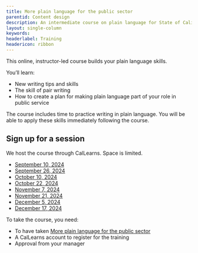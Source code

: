 ```yaml
---
title: More plain language for the public sector
parentid: Content design
description: An intermediate course on plain language for State of California staff
layout: single-column
keywords: 
headerlabel: Training
headericon: ribbon
---
```


<p class="text-lead">This online, instructor-led course builds your plain language skills.</p>

You’ll learn: 

* New writing tips and skills
* The skill of pair writing
* How to create a plan for making plain language part of your role in public service

The course includes time to practice writing in plain language. You will be able to apply these skills immediately following the course.

## Sign up for a session

We host the course through CalLearns. Space is limited.

* [September 10, 2024](https://calhr.geniussis.com/Registration.aspx?AID=4239)
* [September 26, 2024](https://calhr.geniussis.com/Registration.aspx?AID=4240)
* [October 10, 2024](https://calhr.geniussis.com/Registration.aspx?AID=4241)
* [October 22, 2024](https://calhr.geniussis.com/Registration.aspx?AID=4242)
* [November 7, 2024](https://calhr.geniussis.com/Registration.aspx?AID=4243)
* [November 21, 2024](https://calhr.geniussis.com/Registration.aspx?AID=4244)
* [December 5, 2024](https://calhr.geniussis.com/Registration.aspx?AID=4245)
* [December 17, 2024](https://calhr.geniussis.com/Registration.aspx?AID=4246)

To take the course, you need:

* To have taken [More plain language for the public sector](/content-design/introduction-plain-language-public-sector/)
* A CalLearns account to register for the training
* Approval from your manager
